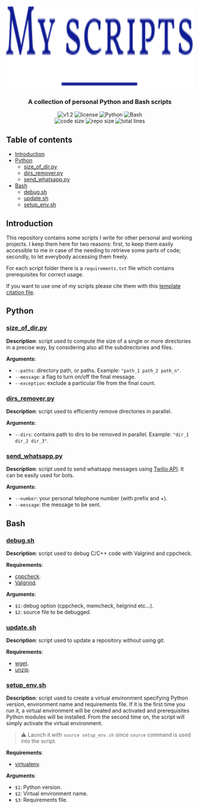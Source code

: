 <p align="center"><img src="https://github.com/JustWhit3/my-scripts/blob/main/img/logo.svg" height=220></p>

<h3 align="center">A collection of personal Python and Bash scripts</h3>
<p align="center">
    <img title="v1.2" alt="v1.2" src="https://img.shields.io/badge/version-v1.2-informational?style=flat-square"
    <a href="LICENSE">
        <img title="MIT License" alt="license" src="https://img.shields.io/badge/license-MIT-informational?style=flat-square">
    </a>
	<img title="Python" alt="Python" src="https://img.shields.io/badge/Python--informational?style=flat-square">
	<img title="Bash" alt="Bash" src="https://img.shields.io/badge/Bash--informational?style=flat-square">
    </a><br>
	<img title="Code size" alt="code size" src="https://img.shields.io/github/languages/code-size/JustWhit3/my-scripts?color=red">
	<img title="Repo size" alt="repo size" src="https://img.shields.io/github/repo-size/JustWhit3/my-scripts?color=red">
	<img title="Total lines" alt="total lines" src="https://img.shields.io/tokei/lines/github/JustWhit3/my-scripts?color=red">
</p>

## Table of contents

- [Introduction](#introduction)
- [Python](#python)
  - [size_of_dir.py](#sizeofdirpy)
  - [dirs_remover.py](#dirsremoverpy)
  - [send_whatsapp.py](#sendwhatsapppy)
- [Bash](#bash)
  - [debug.sh](#debugsh)
  - [update.sh](#updatesh)
  - [setup_env.sh](#setupenvsh)
## Introduction

This repository contains some scripts I write for other personal and working projects. I keep them here for two reasons: first, to keep them easily accessible to me in case of the needing to retrieve some parts of code; secondly, to let everybody accessing them freely.

For each script folder there is a `requirements.txt` file which contains prerequisites for correct usage.

If you want to use one of my scripts please cite them with this [template citation file](https://github.com/JustWhit3/my-scripts/blob/main/CITATION.cff).

## Python

### [size_of_dir.py](https://github.com/JustWhit3/my-scripts/tree/main/python/size_of_dir)

**Description**: script used to compute the size of a single or more directories in a precise way, by considering also all the subdirectories and files.

**Arguments**:

- `--paths`: directory path, or paths. Example: `"path_1 path_2 path_n"`.
- `--message`: a flag to turn on/off the final message.
- `--exception`: exclude a particular file from the final count.

### [dirs_remover.py](https://github.com/JustWhit3/my-scripts/tree/main/python/dirs_remover)

**Description**: script used to efficiently remove directories in parallel.

**Arguments**:

- `--dirs`: contains path to dirs to be removed in parallel. Example: `"dir_1 dir_2 dir_3"`.

### [send_whatsapp.py](https://github.com/JustWhit3/my-scripts/tree/main/python/send_whatsapp)

**Description**: script used to send whatsapp messages using [Twilio API](https://www.twilio.com/go/twilio-brand-sales-it-1?utm_source=google&utm_medium=cpc&utm_term=twilio&utm_campaign=G_S_EMEA_Brand_Mature_ITA_IT_NV&cq_plac=&cq_net=g&cq_pos=&cq_med=&cq_plt=gp&gclid=Cj0KCQjw1bqZBhDXARIsANTjCPJl_as8WIkOJAThL-NlAH7ZpkR94dFMUdvH64ISyvYz-e6N0HK5iroaAvQ2EALw_wcB). It can be easily used for bots.

**Arguments**:

- `--number`: your personal telephone number (with prefix and +).
- `--message`: the message to be sent.

## Bash

### [debug.sh](https://github.com/JustWhit3/my-scripts/blob/main/bash/debug.sh)

**Description**: script used to debug C/C++ code with Valgrind and cppcheck.

**Requirements**:

- [cppcheck](https://cppcheck.sourceforge.io/).
- [Valgrind](https://valgrind.org/).

**Arguments**:

- `$1`: debug option (cppcheck, memcheck, helgrind etc...).
- `$2`: source file to be debugged.

### [update.sh](https://github.com/JustWhit3/my-scripts/blob/main/bash/update.sh)

**Description**: script used to update a repository without using git.

**Requirements**:

- [wget](https://www.gnu.org/software/wget/).
- [unzip](https://linuxhint.com/unzip_command_-linux/).

### [setup_env.sh](https://github.com/JustWhit3/my-scripts/blob/main/bash/setup_env.sh)

**Description**: script used to create a virtual environment specifying Python version, environment name and requirements file. If it is the first time you run it, a virtual environment will be created and activated and prerequisites Python modules will be installed. From the second time on, the script will simply activate the virtual environment.
> :warning: Launch it with `source setup_env.sh` since `source` command is used into the script.

**Requirements**:

- [virtualenv](https://mannimal.blog/2019/07/04/creating-a-virtualenv-with-python-3-7-3/).

**Arguments**:

- `$1`: Python version.
- `$2`: Virtual environment name.
- `$3`: Requirements file.

